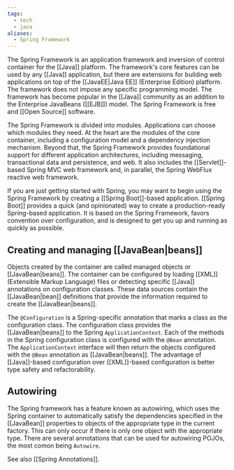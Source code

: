 ```yaml
---
tags:
  - tech
  - java
aliases:
  - Spring Framework
---
```

The Spring Framework is an application framework and inversion of control container for the [[Java]] platform.
The framework's core features can be used by any [[Java]] application, but there are extensions for building web applications on top of the [[JavaEE|Java EE]] (Enterprise Edition) platform.
The framework does not impose any specific programming model.
The framework has become popular in the [[Java]] community as an addition to the Enterprise JavaBeans ([[EJB]]) model.
The Spring Framework is free and [[Open Source]] software.

The Spring Framework is divided into modules. 
Applications can choose which modules they need. 
At the heart are the modules of the core container, including a configuration model and a dependency injection mechanism. 
Beyond that, the Spring Framework provides foundational support for different application architectures, including messaging, transactional data and persistence, and web. 
It also includes the [[Servlet]]-based Spring MVC web framework and, in parallel, the Spring WebFlux reactive web framework.

If you are just getting started with Spring, you may want to begin using the Spring Framework by creating a [[Spring Boot]]-based application. [[Spring Boot]] provides a quick (and opinionated) way to create a production-ready Spring-based application. It is based on the Spring Framework, favors convention over configuration, and is designed to get you up and running as quickly as possible.

## Creating and managing [[JavaBean|beans]]

Objects created by the container are called managed objects or [[JavaBean|beans]].
The container can be configured by loading [[XML]] (Extensible Markup Language) files or detecting specific [[Java]] annotations on configuration classes. 
These data sources contain the [[JavaBean|bean]] definitions that provide the information required to create the [[JavaBean|beans]].

The `@Configuration` is a Spring-specific annotation that marks a class as the configuration class. The configuration class provides the [[JavaBean|beans]] to the Spring `ApplicationContext`.
Each of the methods in the Spring configuration class is configured with the `@Bean` annotation. 
The `ApplicationContext` interface will then return the objects configured with the `@Bean` annotation as [[JavaBean|beans]]. 
The advantage of [[Java]]-based configuration over [[XML]]-based configuration is better type safety and refactorability.

## Autowiring

The Spring framework has a feature known as autowiring, which uses the Spring container to automatically satisfy the dependencies specified in the [[JavaBean]] properties to objects of the appropriate type in the current factory.
This can only occur if there is only one object with the appropriate type.
There are several annotations that can be used for autowiring POJOs, the most comon being `Autowire`.

See also [[Spring Annotations]].